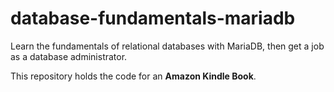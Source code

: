 # database-fundamentals-mariadb

Learn the fundamentals of relational databases with MariaDB, then get a job as a database administrator.

This repository holds the code for an __Amazon Kindle Book__.